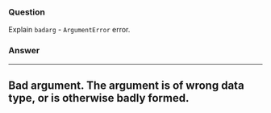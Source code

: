 ### Question
Explain `badarg` - `ArgumentError` error.


### Answer
  ---------------------------------------------------------------------------------
  Bad argument. The argument is of wrong data type, or is otherwise badly formed.
  ---------------------------------------------------------------------------------


